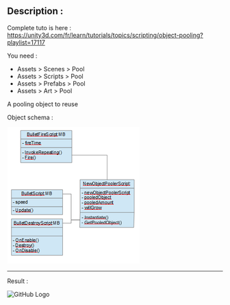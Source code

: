 ## Description :

Complete tuto is here :
https://unity3d.com/fr/learn/tutorials/topics/scripting/object-pooling?playlist=17117

You need :
- Assets > Scenes > Pool
- Assets > Scripts > Pool
- Assets > Prefabs > Pool
- Assets > Art > Pool

A pooling object to reuse

Object schema :

![GitHub Logo](schemaObject.png)

<hr/>

Result :

![GitHub Logo](schemaResult.png)